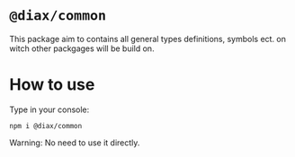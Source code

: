 # `@diax/common`

This package aim to contains all general types definitions, symbols ect. on witch other packgages will be build on.

# How to use

Type in your console:

`npm i @diax/common`

Warning: No need to use it directly.
